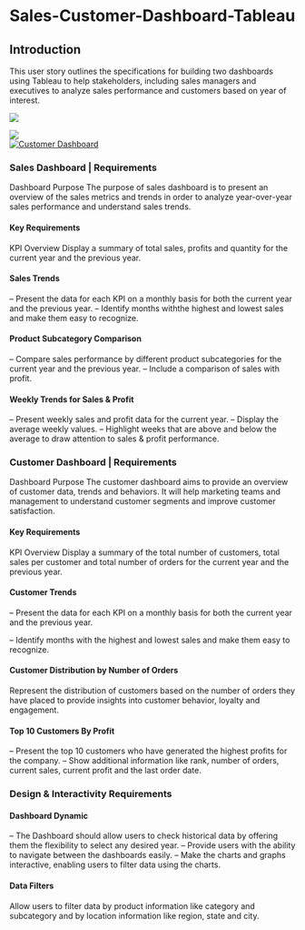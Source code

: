 # Sales-Customer-Dashboard-Tableau


## Introduction

This user story outlines the specifications for building two dashboards using Tableau to help stakeholders, including sales managers and executives to analyze sales performance and customers based on year of interest.

<image src='https://camo.githubusercontent.com/5efb3d8c5fe7eea9ff0de00fe58bd17784b4297f105e34967a1259a7467da4c5/68747470733a2f2f77616c6c7061706572636176652e636f6d2f77702f7770383834323937332e706e67'></image>

<div class='tableauPlaceholder' id='viz1740212654196' style='position: relative'><noscript><a href='#'><img alt=' ' src='https:&#47;&#47;public.tableau.com&#47;static&#47;images&#47;Sa&#47;SalesCustomerDashboard_17399815600650&#47;SalesDashboard&#47;1_rss.png' style='border: none' /></a></noscript><object class='tableauViz'  style='display:none;'><param name='host_url' value='https%3A%2F%2Fpublic.tableau.com%2F' /> <param name='embed_code_version' value='3' /> <param name='site_root' value='' /><param name='name' value='SalesCustomerDashboard_17399815600650&#47;SalesDashboard' /><param name='tabs' value='no' /><param name='toolbar' value='yes' /><param name='static_image' value='https:&#47;&#47;public.tableau.com&#47;static&#47;images&#47;Sa&#47;SalesCustomerDashboard_17399815600650&#47;SalesDashboard&#47;1.png' /> <param name='animate_transition' value='yes' /><param name='display_static_image' value='yes' /><param name='display_spinner' value='yes' /><param name='display_overlay' value='yes' /><param name='display_count' value='yes' /><param name='language' value='en-US' /></object></div>                


<div class='tableauPlaceholder' id='viz1740212230965' style='position: relative'><noscript><a href='#'><img alt='Customer Dashboard ' src='https:&#47;&#47;public.tableau.com&#47;static&#47;images&#47;Sa&#47;SalesCustomerDashboard_17399815600650&#47;CustomerDashboard&#47;1_rss.png' style='border: none' /></a></noscript><object class='tableauViz'  style='display:none;'><param name='host_url' value='https%3A%2F%2Fpublic.tableau.com%2F' /> <param name='embed_code_version' value='3' /> <param name='site_root' value='' /><param name='name' value='SalesCustomerDashboard_17399815600650&#47;CustomerDashboard' /><param name='tabs' value='no' /><param name='toolbar' value='yes' /><param name='static_image' value='https:&#47;&#47;public.tableau.com&#47;static&#47;images&#47;Sa&#47;SalesCustomerDashboard_17399815600650&#47;CustomerDashboard&#47;1.png' /> <param name='animate_transition' value='yes' /><param name='display_static_image' value='yes' /><param name='display_spinner' value='yes' /><param name='display_overlay' value='yes' /><param name='display_count' value='yes' /><param name='language' value='en-US' /></object></div>                



### Sales Dashboard | Requirements
Dashboard Purpose
The purpose of sales dashboard is to present an overview of the sales metrics and trends in order to analyze year-over-year sales performance and understand sales trends.

#### Key Requirements
KPI Overview
Display a summary of total sales, profits and quantity for the current year and the previous year.

#### Sales Trends
 – Present the data for each KPI on a monthly basis for both the current year and the previous year.
 – Identify months withthe  highest and lowest sales and make them easy to recognize.

#### Product Subcategory Comparison
 – Compare sales performance by different product subcategories for the current year and the previous year.
 – Include a comparison of sales with profit.

#### Weekly Trends for Sales & Profit
 – Present weekly sales and profit data for the current year.
 – Display the average weekly values.
 – Highlight weeks that are above and below the average to draw attention to sales & profit performance.

### Customer Dashboard | Requirements
Dashboard Purpose
The customer dashboard aims to provide an overview of customer data, trends and behaviors. It will help marketing teams and management to understand customer segments and improve customer satisfaction.

#### Key Requirements
KPI Overview
Display a summary of the total number of customers, total sales per customer and total number of orders for the current year and the previous year.

#### Customer Trends
 – Present the data for each KPI on a monthly basis for both the current year and the previous year.

 – Identify months with the highest and lowest sales and make them easy to recognize.

#### Customer Distribution by Number of Orders
Represent the distribution of customers based on the number of orders they have placed to provide insights into customer behavior, loyalty and engagement.

#### Top 10 Customers By Profit
 – Present the top 10 customers who have generated the highest profits for the company.
 – Show additional information like rank, number of orders, current sales, current profit and the last order date.

### Design & Interactivity Requirements
#### Dashboard Dynamic
 – The Dashboard should allow users to check historical data by offering them the flexibility to select any desired year.
 – Provide users with the ability to navigate between the dashboards easily.
 – Make the charts and graphs interactive, enabling users to filter data using the charts.

#### Data Filters
Allow users to filter data by product information like category and subcategory and by location information like region, state and city.
